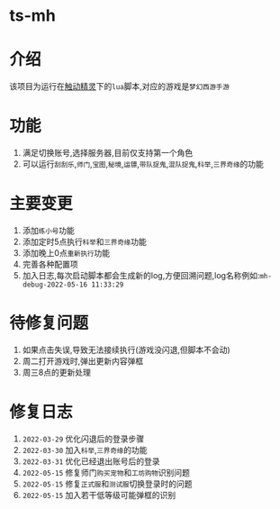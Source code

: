 # ts-mh
# 介绍
该项目为运行在[触动精灵](https://www.touchsprite.com/)下的`lua`脚本,对应的游戏是`梦幻西游手游`
# 功能
1. 满足切换账号,选择服务器,目前仅支持第一个角色
2. 可以运行`刮刮乐`,`师门`,`宝图`,`秘境`,`运镖`,`带队捉鬼`,`混队捉鬼`,`科举`,`三界奇缘`的功能
# 主要变更
1. 添加`练小号`功能
2. 添加定时5点执行`科举`和`三界奇缘`功能
3. 添加晚上0点`重新执行`功能
4. 完善各种配置项
5. 加入日志,每次启动脚本都会生成新的log,方便回溯问题,log名称例如:`mh-debug-2022-05-16 11:33:29`
# 待修复问题
1. 如果点击失误,导致无法接续执行(游戏没闪退,但脚本不会动)
2. 周二打开游戏时,弹出更新内容弹框
3. 周三8点的更新处理
# 修复日志
1. `2022-03-29` 优化闪退后的登录步骤
2. `2022-03-30` 加入`科举`,`三界奇缘`的功能
3. `2022-03-31` 优化已经退出账号后的登录
4. `2022-05-15` 修复师门`购买宠物`和`工坊购物`识别问题
5. `2022-05-15` 修复`正式服`和`测试服`切换登录时的问题
6. `2022-05-15` 加入若干低等级可能弹框的识别
